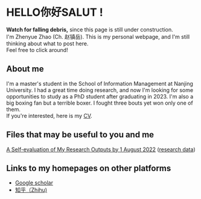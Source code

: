 # HELLO你好SALUT !
**Watch for falling debris,** since this page is still under construction. \
I'm Zhenyue Zhao (Ch. 赵镇岳). This is my personal webpage, and I'm still thinking about what to post here. \
Feel free to click around!

## About me
I'm a master's student in the School of Information Management at Nanjing University. I had a great time doing research, and now I'm looking for some opportunities to study as a PhD student after graduating in 2023. I'm also a big boxing fan but a terrible boxer. I fought three bouts yet won only one of them. \
If you're interested, here is my [CV](/assets/CV.pdf).

## Files that may be useful to you and me
[A Self-evaluation of My Research Outputs by 1 August 2022](/assets/evl.pdf) ([research data](/assets/data.zip))

## Links to my homepages on other platforms
- [Google scholar](https://scholar.google.com/citations?user=9jOy3v4AAAAJ&hl=en)
- [知乎（Zhihu)](https://www.zhihu.com/people/zhao-zhen-yue-37/posts)
